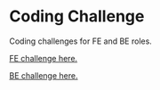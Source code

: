 # Coding Challenge

Coding challenges for FE and BE roles.

[FE challenge here.](frontend-code-challenge.md)

[BE challenge here.](backend-code-challenge.md)

